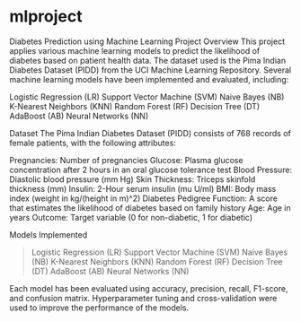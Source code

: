 # mlproject
Diabetes Prediction using Machine Learning
Project Overview
This project applies various machine learning models to predict the likelihood of diabetes based on patient health data. The dataset used is the Pima Indian Diabetes Dataset (PIDD) from the UCI Machine Learning Repository. Several machine learning models have been implemented and evaluated, including:

Logistic Regression (LR)
Support Vector Machine (SVM)
Naive Bayes (NB)
K-Nearest Neighbors (KNN)
Random Forest (RF)
Decision Tree (DT)
AdaBoost (AB)
Neural Networks (NN)

Dataset
The Pima Indian Diabetes Dataset (PIDD) consists of 768 records of female patients, with the following attributes:

Pregnancies: Number of pregnancies
Glucose: Plasma glucose concentration after 2 hours in an oral glucose tolerance test
Blood Pressure: Diastolic blood pressure (mm Hg)
Skin Thickness: Triceps skinfold thickness (mm)
Insulin: 2-Hour serum insulin (mu U/ml)
BMI: Body mass index (weight in kg/(height in m)^2)
Diabetes Pedigree Function: A score that estimates the likelihood of diabetes based on family history
Age: Age in years
Outcome: Target variable (0 for non-diabetic, 1 for diabetic)

Models Implemented
>Logistic Regression (LR)
>Support Vector Machine (SVM)
>Naive Bayes (NB)
>K-Nearest Neighbors (KNN)
>Random Forest (RF)
>Decision Tree (DT)
>AdaBoost (AB)
>Neural Networks (NN)

Each model has been evaluated using accuracy, precision, recall, F1-score, and confusion matrix. Hyperparameter tuning and cross-validation were used to improve the performance of the models.
